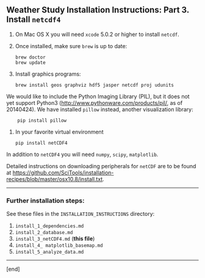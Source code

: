 ## Weather Study Installation Instructions: Part 3. Install `netcdf4`

 1. On Mac OS X you will need `xcode` 5.0.2 or higher to install `netcdf`.
 1. Once installed, make sure `brew` is up to date:

        brew doctor
        brew update

 1. Install graphics programs:

        brew install geos graphviz hdf5 jasper netcdf proj udunits

   We would like to include the Python Imaging Library (PIL), but it does not yet support Python3 (http://www.pythonware.com/products/pil/, as of 20140424). We have installed `pillow` instead, another visualization library:
  
        pip install pillow

 1. In your favorite virtual environment

        pip install netCDF4

   In addition to `netCDF4` you will need `numpy`, `scipy`, `matplotlib`.

Detailed instructions on downloading peripherals for `netCDF` are to be found at https://github.com/SciTools/installation-recipes/blob/master/osx10.8/install.txt.

---

### Further installation steps:

See these files in the `INSTALLATION_INSTRUCTIONS` directory:

 1. `install_1_dependencies.md`
 1. `install_2_database.md`
 1. `install_3_netCDF4.md` (**this file**)
 1. `install_4_ matplotlib_basemap.md`
 1. `install_5_analyze_data.md`

---

[end]

